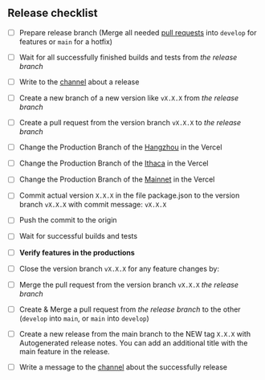 ## Release checklist

- [ ] Prepare release branch (Merge all needed [pull requests](https://github.com/madfish-solutions/quipuswap-webapp-2/pulls) into `develop` for features or `main` for a hotfix)
- [ ] Wait for all successfully finished builds and tests from _the release branch_
- [ ] Write to the [channel](https://madfishgroup.slack.com/archives/C02QJG18M7W) about a release
- [ ] Create a new branch of a new version like `vX.X.X` from _the release branch_
- [ ] Create a pull request from the version branch `vX.X.X` to _the release branch_
- [ ] Change the Production Branch of the [Hangzhou](https://vercel.com/quipuswap-v2-ui/qs-ui-hangzhou/settings/git) in the Vercel
- [ ] Change the Production Branch of the [Ithaca](https://vercel.com/quipuswap-v2-ui/qs-ui-ithaca/settings/git) in the Vercel
- [ ] Change the Production Branch of the [Mainnet](https://vercel.com/quipuswap-v2-ui/qs-ui/settings/git) in the Vercel
- [ ] Commit actual version `X.X.X` in the file package.json to the version branch `vX.X.X` with commit message: `vX.X.X`
- [ ] Push the commit to the origin
- [ ] Wait for successful builds and tests
- [ ] **Verify features in the productions**
- [ ] Close the version branch `vX.X.X` for any feature changes by:
- [ ] Merge the pull request from the version branch `vX.X.X` _the release branch_
- [ ] Create & Merge a pull request from _the release branch_ to the other (`develop` into `main`, or `main` into `develop`)
- [ ] Create a new release from the main branch to the NEW tag `X.X.X` with Autogenerated release notes. You can add an additional title with the main feature in the release.
- [ ] Write a message to the [channel](https://madfishgroup.slack.com/archives/C02QJG18M7W) about the successfully release



